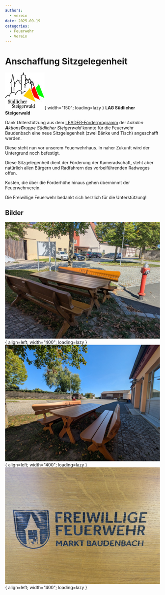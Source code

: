 ```yaml
---
authors: 
  - verein
date: 2025-09-19
categories:
  - Feuerwehr
  - Verein
---
```


# Anschaffung Sitzgelegenheit

![Förderlogoleiste](../assets/news/2025/lag.png){ width="150"; loading=lazy } **LAG Südlicher Steigerwald**

Dank Unterstützung aus dem [LEADER-Förderprogramm](https://lag-steigerwald.jimdofree.com/leader-f%C3%B6rderung/unterst%C3%BCtzung-b%C3%BCrgerengagement/) der _**L**okalen **A**ktions**G**ruppe Südlicher Steigerwald_ konnte für die Feuerwehr Baudenbach
eine neue Sitzgelegenheit (zwei Bänke und Tisch) angeschafft werden. 

Diese steht nun vor unserem Feuerwehrhaus. In naher Zukunft wird der Untergrund noch befestigt.

Diese Sitzgelegenheit dient der Förderung der Kameradschaft, steht aber natürlich allen Bürgern und Radfahrern des vorbeiführenden Radweges offen.  

Kosten, die über die Förderhöhe hinaus gehen übernimmt der Feuerwehrverein.

Die Freiwillige Feuerwehr bedankt sich herzlich für die Unterstützung!

<!-- more -->

## Bilder

![Image title](../assets/news/2025/sitzgelegenheit1.jpg){ align=left; width="400"; loading=lazy }
![Image title](../assets/news/2025/sitzgelegenheit2.jpg){ align=left; width="400"; loading=lazy }
![Image title](../assets/news/2025/sitzgelegenheit3.jpg){ align=left; width="400"; loading=lazy }